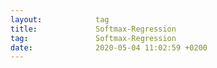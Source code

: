 ```yaml
---
layout:            tag
title:             Softmax-Regression
tag:               Softmax-Regression
date:              2020-05-04 11:02:59 +0200
---
```

